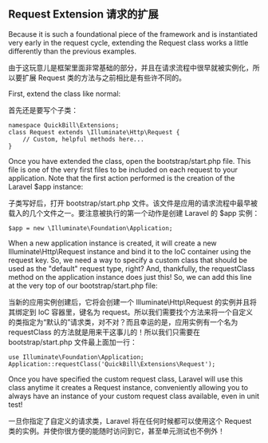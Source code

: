 ## Request Extension 请求的扩展

Because it is such a foundational piece of the framework and is instantiated very early in the request cycle, extending the Request class works a little differently than the previous examples.

由于这玩意儿是框架里面非常基础的部分，并且在请求流程中很早就被实例化，所以要扩展 Request 类的方法与之前相比是有些许不同的。

First, extend the class like normal:

首先还是要写个子类：

```
namespace QuickBill\Extensions;
class Request extends \Illuminate\Http\Request {
    // Custom, helpful methods here...
}
```

Once you have extended the class, open the bootstrap/start.php file. This file is one of the very first files to be included on each request to your application. Note that the first action performed is the creation of the Laravel $app instance:

子类写好后，打开 bootstrap/start.php 文件。该文件是应用的请求流程中最早被载入的几个文件之一。要注意被执行的第一个动作是创建 Laravel 的 $app 实例：

```
$app = new \Illuminate\Foundation\Application;
```

When a new application instance is created, it will create a new Illuminate\Http\Request instance and bind it to the IoC container using the request key. So, we need a way to specify a custom class that should be used as the "default" request type, right? And, thankfully, the requestClass method on the application instance does just this! So, we can add this line at the very top of our bootstrap/start.php file:

当新的应用实例创建后，它将会创建一个 Illuminate\Http\Request 的实例并且将其绑定到 IoC 容器里，键名为 request。所以我们需要找个方法来将一个自定义的类指定为“默认的”请求类，对不对？而且幸运的是，应用实例有一个名为 requestClass 的方法就是用来干这事儿的！所以我们只需要在 bootstrap/start.php 文件最上面加一行：

```
use Illuminate\Foundation\Application;
Application::requestClass('QuickBill\Extensions\Request');
```

Once you have specified the custom request class, Laravel will use this class anytime it creates a Request instance, conveniently allowing you to always have an instance of your custom request class available, even in unit test!

一旦你指定了自定义的请求类，Laravel 将在任何时候都可以使用这个 Request 类的实例。并使你很方便的能随时访问到它，甚至单元测试也不例外！
